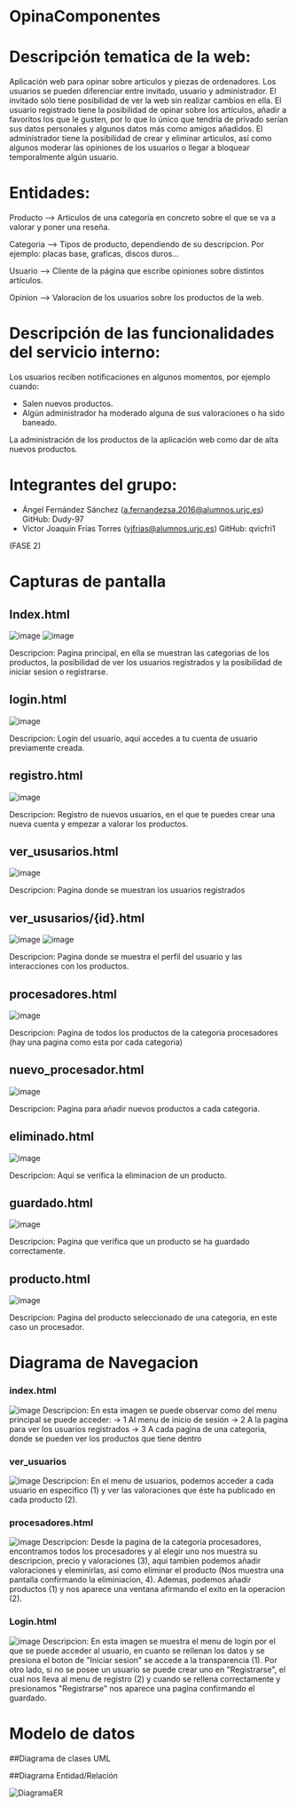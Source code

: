 # OpinaComponentes



 # Descripción tematica de la web: 

Aplicación web para opinar sobre artículos y piezas de ordenadores. Los usuarios se pueden diferenciar entre invitado, usuario
y administrador. El invitado sólo tiene posibilidad de ver la web sin realizar cambios en ella. El usuario registrado tiene la posibilidad de opinar sobre
los artículos, añadir a favoritos los que le gusten, por lo que lo único que tendría
de privado serían sus datos personales y algunos datos más como amigos añadidos. El administrador tiene la posibilidad de crear y 
eliminar articulos, así como algunos moderar las opiniones de los usuarios o llegar a  bloquear temporalmente algún usuario.


# Entidades:
 
Producto --> Articulos de una categoría en concreto sobre el que se va a valorar y poner una reseña.

Categoria --> Tipos de producto, dependiendo de su descripcion. Por ejemplo: placas base, graficas, discos duros...

Usuario --> Cliente de la página que escribe opiniones sobre distintos artículos.

Opinion --> Valoracíon de los usuarios sobre los productos de la web.


# Descripción de las funcionalidades del servicio interno:

Los usuarios reciben notificaciones en algunos momentos, por ejemplo cuando:
 - Salen nuevos productos.
 - Algún administrador ha moderado alguna de sus valoraciones o ha sido baneado.

La administración de los productos de la aplicación web como dar de alta nuevos productos.


# Integrantes del grupo:

 - Ángel Fernández Sánchez (a.fernandezsa.2016@alumnos.urjc.es) GitHub: Dudy-97 
 - Víctor Joaquín Frías Torres (vjfrias@alumnos.urjc.es) GitHub: qvicfri1


(FASE 2)
# Capturas de pantalla

 ## Index.html
 
 ![image](https://user-images.githubusercontent.com/60407168/110345590-0889d100-802f-11eb-9f1e-4d0321c2a68c.png)
 ![image](https://user-images.githubusercontent.com/60407168/110358015-31fd2980-803c-11eb-9cbe-b19e4a964c36.png)


  Descripcion: Pagina principal, en ella se muestran las categorias de los productos, la posibilidad de ver los usuarios registrados y la posibilidad de iniciar sesion o registrarse.
  
  
  
  ## login.html
 
 ![image](https://user-images.githubusercontent.com/60407168/110358180-640e8b80-803c-11eb-9e2a-89a4af34feb9.png)


  Descripcion: Login del usuario, aqui accedes a tu cuenta de usuario previamente creada.
  
  
  
  ## registro.html
 
  ![image](https://user-images.githubusercontent.com/60407168/110358317-8dc7b280-803c-11eb-9295-4ab21c87fcd0.png)


  Descripcion: Registro de nuevos usuarios, en el que te puedes crear una nueva cuenta y empezar a valorar los productos.
  
  
  
  ## ver_ususarios.html
 
 ![image](https://user-images.githubusercontent.com/60407168/110358483-bfd91480-803c-11eb-8ded-fedc608d1ef6.png)


  Descripcion: Pagina donde se muestran los usuarios registrados
  
  
  
  ## ver_ususarios/{id}.html
 
 ![image](https://user-images.githubusercontent.com/60407168/110359427-c4ea9380-803d-11eb-9f5e-b0bf7e95f039.png)
 ![image](https://user-images.githubusercontent.com/60407168/110359502-d9c72700-803d-11eb-9076-bda2893e40fc.png)


  Descripcion: Pagina donde se muestra el perfil del usuario y las interacciones con los productos.
  
  
  
  ## procesadores.html
 
 ![image](https://user-images.githubusercontent.com/60407168/110359558-e9df0680-803d-11eb-88e6-0ecd8c778d50.png)


  Descripcion: Pagina de todos los productos de la categoria procesadores (hay una pagina como esta por cada categoria)
  
  
  
  ## nuevo_procesador.html
 
  ![image](https://user-images.githubusercontent.com/60407168/110359721-1b57d200-803e-11eb-9115-4573e5f11530.png)


  Descripcion: Pagina para añadir nuevos productos a cada categoria.
  
  
  ## eliminado.html
 
  ![image](https://user-images.githubusercontent.com/60407168/110359775-30ccfc00-803e-11eb-9a33-cd563b88de0e.png)


  Descripcion: Aqui se verifica la eliminacion de un producto.
  
  
  ## guardado.html
 
  ![image](https://user-images.githubusercontent.com/60407168/110359868-53f7ab80-803e-11eb-82fb-8a752d756fa7.png)


  Descripcion: Pagina que verifica que un producto se ha guardado correctamente.
  

  
  ## producto.html
 
  ![image](https://user-images.githubusercontent.com/60407168/110359627-ff543080-803d-11eb-9db4-a1a68cc46641.png)


  Descripcion: Pagina del producto seleccionado de una categoria, en este caso un procesador.
 
  
  
  
  
# Diagrama de Navegacion
   ### index.html
![image](https://user-images.githubusercontent.com/60407168/110368579-865ad600-8049-11eb-9eae-c6a061313421.png)
 Descripcion: En esta imagen se puede observar como del menu principal se puede acceder:
    -> 1 Al menu de inicio de sesión 
    -> 2 A la pagina para ver los usuarios registrados
    -> 3 A cada pagina de una categoria, donde se pueden ver los productos que tiene dentro

 
  ### ver_usuarios
 ![image](https://user-images.githubusercontent.com/60407168/110369777-26652f00-804b-11eb-95d5-eb7c25b49ccf.png)
 Descripcion: En el menu de usuarios, podemos acceder a cada usuario en especifico (1) y ver las valoraciones que éste ha publicado en cada producto (2). 
 
 
   ### procesadores.html
 ![image](https://user-images.githubusercontent.com/60407168/110371457-4e559200-804d-11eb-9fbf-2e9b4a647722.png)
Descripcion: Desde la pagina de la categoria procesadores, encontramos todos los procesadores y al elegir uno nos muestra su descripcion, precio y valoraciones (3), aqui tambien podemos añadir valoraciones y eleminirlas, asi como eliminar el producto (Nos muestra una pantalla confirmando la eliminiacion, 4). Ademas, podemos añadir productos (1) y nos aparece una ventana afirmando el exito en la operacion (2).


  ### Login.html
 ![image](https://user-images.githubusercontent.com/60407168/110372406-8dd0ae00-804e-11eb-905f-df1331375bf9.png)
Descripcion: En esta imagen se muestra el menu de login por el que se puede acceder al usuario, en cuanto se rellenan los datos y se presiona el boton de "Iniciar sesion" se accede a la transparencia (1). Por otro lado, si no se posee un usuario se puede crear uno en "Registrarse", el cual nos lleva al menu de registro (2) y cuando se rellena correctamente y presionamos "Registrarse" nos aparece una pagina confirmando el guardado.

# Modelo de datos

  ##Diagrama de clases UML
  
  
  
  ##Diagrama Entidad/Relación
 
  ![DiagramaER](https://user-images.githubusercontent.com/60407168/110366001-0717d300-8046-11eb-8862-33cb92f5f346.png)



